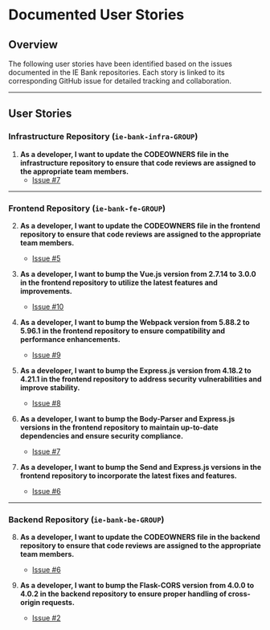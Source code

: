 # Documented User Stories

## Overview

The following user stories have been identified based on the issues documented in the IE Bank repositories. Each story is linked to its corresponding GitHub issue for detailed tracking and collaboration.

---

## User Stories

### Infrastructure Repository (`ie-bank-infra-GROUP`)

1. **As a developer, I want to update the CODEOWNERS file in the infrastructure repository to ensure that code reviews are assigned to the appropriate team members.**
   - [Issue #7](https://github.com/trinirocaaa/ie-bank-infra-GROUP/issues/7)

---

### Frontend Repository (`ie-bank-fe-GROUP`)

2. **As a developer, I want to update the CODEOWNERS file in the frontend repository to ensure that code reviews are assigned to the appropriate team members.**
   - [Issue #5](https://github.com/trinirocaaa/ie-bank-fe-GROUP/issues/5)

3. **As a developer, I want to bump the Vue.js version from 2.7.14 to 3.0.0 in the frontend repository to utilize the latest features and improvements.**
   - [Issue #10](https://github.com/trinirocaaa/ie-bank-fe-GROUP/issues/10)

4. **As a developer, I want to bump the Webpack version from 5.88.2 to 5.96.1 in the frontend repository to ensure compatibility and performance enhancements.**
   - [Issue #9](https://github.com/trinirocaaa/ie-bank-fe-GROUP/issues/9)

5. **As a developer, I want to bump the Express.js version from 4.18.2 to 4.21.1 in the frontend repository to address security vulnerabilities and improve stability.**
   - [Issue #8](https://github.com/trinirocaaa/ie-bank-fe-GROUP/issues/8)

6. **As a developer, I want to bump the Body-Parser and Express.js versions in the frontend repository to maintain up-to-date dependencies and ensure security compliance.**
   - [Issue #7](https://github.com/trinirocaaa/ie-bank-fe-GROUP/issues/7)

7. **As a developer, I want to bump the Send and Express.js versions in the frontend repository to incorporate the latest fixes and features.**
   - [Issue #6](https://github.com/trinirocaaa/ie-bank-fe-GROUP/issues/6)

---

### Backend Repository (`ie-bank-be-GROUP`)

8. **As a developer, I want to update the CODEOWNERS file in the backend repository to ensure that code reviews are assigned to the appropriate team members.**
   - [Issue #6](https://github.com/trinirocaaa/ie-bank-be-GROUP/issues/6)

9. **As a developer, I want to bump the Flask-CORS version from 4.0.0 to 4.0.2 in the backend repository to ensure proper handling of cross-origin requests.**
   - [Issue #2](https://github.com/trinirocaaa/ie-bank-be-GROUP/issues/2)
